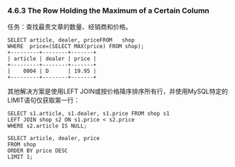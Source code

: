 ### 4.6.3 The Row Holding the Maximum of a Certain Column

任务：查找最贵文章的数量、经销商和价格。

```
SELECT article, dealer, priceFROM   shop
WHERE  price=(SELECT MAX(price) FROM shop);
+---------+--------+-------+
| article | dealer | price |
+---------+--------+-------+
|    0004 | D      | 19.95 |
+---------+--------+-------+
```

其他解决方案是使用LEFT JOIN或按价格降序排序所有行，并使用MySQL特定的LIMIT语句仅获取第一行：

```
SELECT s1.article, s1.dealer, s1.price FROM shop s1
LEFT JOIN shop s2 ON s1.price < s2.price
WHERE s2.article IS NULL;

SELECT article, dealer, price
FROM shop
ORDER BY price DESC
LIMIT 1;
```



